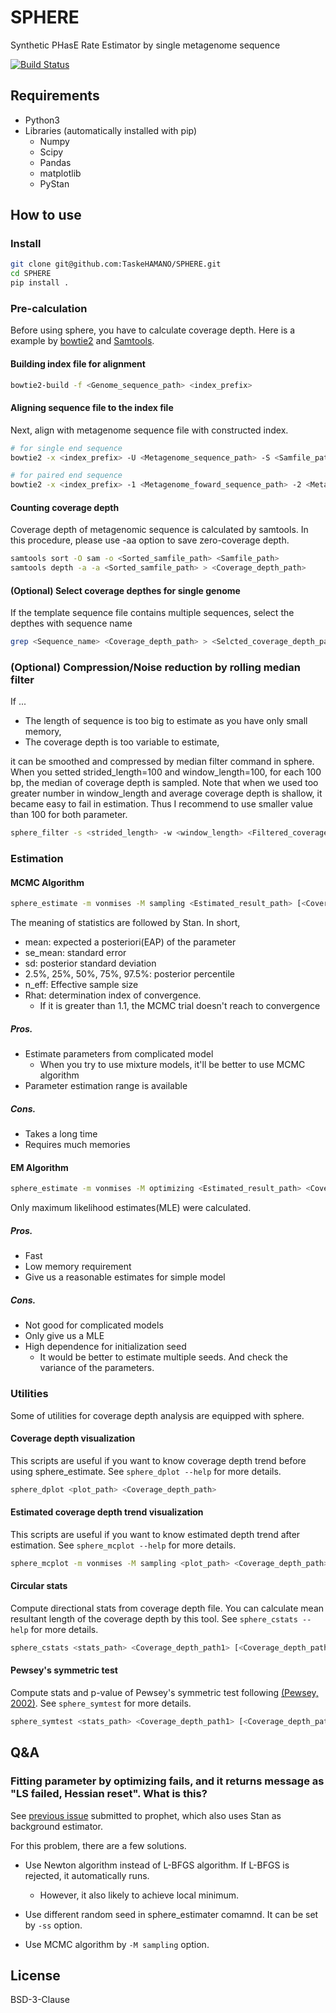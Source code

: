 # SPHERE
Synthetic PHasE Rate Estimator by single metagenome sequence

[![Build Status](https://travis-ci.com/TaskeHAMANO/SPHERE.svg?token=SzpkyWMHFzySqHiz9qDz&branch=master)](https://travis-ci.com/TaskeHAMANO/SPHERE)

## Requirements

* Python3
* Libraries (automatically installed with pip)
    * Numpy
    * Scipy
    * Pandas
    * matplotlib
    * PyStan

## How to use

### Install

```bash
git clone git@github.com:TaskeHAMANO/SPHERE.git
cd SPHERE
pip install .
```

### Pre-calculation

Before using sphere, you have to calculate coverage depth. Here is a example by [bowtie2](http://bowtie-bio.sourceforge.net/bowtie2/index.shtml) and [Samtools](http://www.htslib.org).

#### Building index file for alignment

```bash
bowtie2-build -f <Genome_sequence_path> <index_prefix>
```

#### Aligning sequence file to the index file

Next, align with metagenome sequence file with constructed index.

```bash
# for single end sequence
bowtie2 -x <index_prefix> -U <Metagenome_sequence_path> -S <Samfile_path>

# for paired end sequence
bowtie2 -x <index_prefix> -1 <Metagenome_foward_sequence_path> -2 <Metagenome_reverse_sequence_path> -S <Samfile_path>
```

#### Counting coverage depth

Coverage depth of metagenomic sequence is calculated by samtools. In this procedure, please use -aa option to save zero-coverage depth.

```bash
samtools sort -O sam -o <Sorted_samfile_path> <Samfile_path>
samtools depth -a -a <Sorted_samfile_path> > <Coverage_depth_path>
```

#### (Optional) Select coverage depthes for single genome

If the template sequence file contains multiple sequences, select the depthes with sequence name

```bash
grep <Sequence_name> <Coverage_depth_path> > <Selcted_coverage_depth_path>
```

### (Optional) Compression/Noise reduction by rolling median filter

If ...

* The length of sequence is too big to estimate as you have only small memory,
* The coverage depth is too variable to estimate,

it can be smoothed and compressed by median filter command in sphere.
When you setted strided_length=100 and window_length=100, for each 100 bp, the median of coverage depth is sampled.
Note that when we used too greater number in window_length and average coverage depth is shallow, it became easy to fail in estimation. Thus I recommend to use smaller value than 100 for both parameter.

```bash
sphere_filter -s <strided_length> -w <window_length> <Filtered_coverage_depth_path> <Coverage_depth_path>
```

### Estimation

#### MCMC Algorithm

```bash
sphere_estimate -m vonmises -M sampling <Estimated_result_path> [<Coverage_depth_path1> <Coverage_depth_path2> ...]
```

The meaning of statistics are followed by Stan. In short,

* mean: expected a posteriori(EAP) of the parameter
* se_mean: standard error
* sd: posterior standard deviation
* 2.5%, 25%, 50%, 75%, 97.5%: posterior percentile
* n_eff: Effective sample size
* Rhat: determination index of convergence.
    * If it is greater than 1.1, the MCMC trial doesn't reach to convergence

##### Pros.

* Estimate parameters from complicated model
    * When you try to use mixture models, it'll be better to use MCMC algorithm
* Parameter estimation range is available

##### Cons.

* Takes a long time
* Requires much memories

#### EM Algorithm

```bash
sphere_estimate -m vonmises -M optimizing <Estimated_result_path> <Coverage_depth_path1> [<Coverage_depth_path2> ...]
```

Only maximum likelihood estimates(MLE) were calculated.

##### Pros.

* Fast
* Low memory requirement
* Give us a reasonable estimates for simple model

##### Cons.

* Not good for complicated models
* Only give us a MLE
* High dependence for initialization seed
    * It would be better to estimate multiple seeds. And check the variance of the parameters.

### Utilities

Some of utilities for coverage depth analysis are equipped with sphere.

#### Coverage depth visualization

This scripts are useful if you want to know coverage depth trend before using sphere_estimate.
See `sphere_dplot --help` for more details.

```bash
sphere_dplot <plot_path> <Coverage_depth_path>
```

#### Estimated coverage depth trend visualization

This scripts are useful if you want to know estimated depth trend after estimation.
See `sphere_mcplot --help` for more details.


```bash
sphere_mcplot -m vonmises -M sampling <plot_path> <Coverage_depth_path> <Estimated_result_path>
```

#### Circular stats

Compute directional stats from coverage depth file.
You can calculate mean resultant length of the coverage depth by this tool.
See `sphere_cstats --help` for more details.

```bash
sphere_cstats <stats_path> <Coverage_depth_path1> [<Coverage_depth_path2> ...]
```

#### Pewsey's symmetric test

Compute stats and p-value of Pewsey's symmetric test following [(Pewsey, 2002)](https://www.jstor.org/stable/3316098).
See `sphere_symtest` for more details.

```bash
sphere_symtest <stats_path> <Coverage_depth_path1> [<Coverage_depth_path2> ...]
```

## Q&A

### Fitting parameter by optimizing fails, and it returns message as "LS failed, Hessian reset". What is this?

See [previous issue](https://github.com/facebook/prophet/issues/40) submitted to prophet, which also uses Stan as background estimator.

For this problem, there are a few solutions.

* Use Newton algorithm instead of L-BFGS algorithm. If L-BFGS is rejected, it automatically runs.
    * However, it also likely to achieve local minimum.

* Use different random seed in sphere_estimater comamnd. It can be set by `-ss` option.

* Use MCMC algorithm by `-M sampling` option.

## License

BSD-3-Clause
